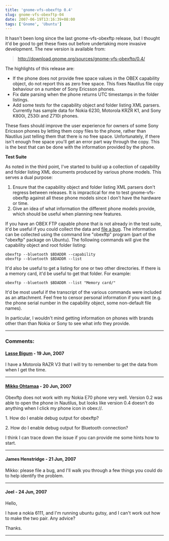 ```yaml
---
title: 'gnome-vfs-obexftp 0.4'
slug: gnome-vfs-obexftp-04
date: 2007-06-19T13:16:39+08:00
tags: ['Gnome', 'Ubuntu']
---
```


It hasn\'t been long since the last gnome-vfs-obexftp release, but I
thought it\'d be good to get these fixes out before undertaking more
invasive development. The new version is available from:

> <http://download.gnome.org/sources/gnome-vfs-obexftp/0.4/>

The highlights of this release are:

-   If the phone does not provide free space values in the OBEX
    capability object, do not report this as zero free space. This fixes
    Nautilus file copy behaviour on a number of Sony Ericsson phones.
-   Fix date parsing when the phone returns UTC timestamps in the folder
    listings.
-   Add some tests for the capability object and folder listing XML
    parsers. Currently has sample data for Nokia 6230, Motorola KRZR K1,
    and Sony K800i, Z530i and Z710i phones.

These fixes should improve the user experience for owners of some Sony
Ericsson phones by letting them copy files to the phone, rather than
Nautilus just telling them that there is no free space. Unfortunately,
if there isn\'t enough free space you\'ll get an error part way through
the copy. This is the best that can be done with the information
provided by the phone.

**Test Suite**

As noted in the third point, I\'ve started to build up a collection of
capability and folder listing XML documents produced by various phone
models. This serves a dual purpose:

1.  Ensure that the capability object and folder listing XML parsers
    don\'t regress between releases. It is impractical for me to test
    gnome-vfs-obexftp against all these phone models since I don\'t have
    the hardware or time.
2.  Give an idea of what information the different phone models provide,
    which should be useful when planning new features.

If you have an OBEX FTP capable phone that is not already in the test
suite, it\'d be useful if you could collect the data and [file a
bug](https://bugs.launchpad.net/gnome-vfs-obexftp/+filebug). The
information can be collected using the command line \"obexftp\" program
(part of the \"obexftp\" package on Ubuntu). The following commands will
give the capability object and root folder listing:

    obexftp --bluetooth $BDADDR --capability
    obexftp --bluetooth $BDADDR --list

It\'d also be useful to get a listing for one or two other directories.
If there is a memory card, it\'d be useful to get that folder. For
example:

    obexftp --bluetooth $BDADDR --list "Memory card/"

It\'d be most useful if the transcript of the various commands were
included as an attachment. Feel free to censor personal information if
you want (e.g. the phone serial number in the capability object, some
non-default file names).

In particular, I wouldn\'t mind getting information on phones with
brands other than than Nokia or Sony to see what info they provide.

---
### Comments:
#### [Lasse Bigum](http://www.zenith.dk) - <time datetime="2007-06-19 16:13:36">19 Jun, 2007</time>

I have a Motorola RAZR V3 that I will try to remember to get the data
from when I get the time.

---
#### [Mikko Ohtamaa](http://www.redinnovation.com) - <time datetime="2007-06-20 23:26:17">20 Jun, 2007</time>

Obexftp does not work with my Nokia E70 phone very well. Version 0.2 was
able to open the phone in Nautilus, but looks like version 0.4 doesn\'t
do anything when I click my phone icon in obex://.

1\. How do I enable debug output for obexftp?

2\. How do I enable debug output for Bluetooth connection?

I think I can trace down the issue if you can provide me some hints how
to start.

---
#### James Henstridge - <time datetime="2007-06-21 09:26:45">21 Jun, 2007</time>

Mikko: please file a bug, and I\'ll walk you through a few things you
could do to help identify the problem.

---
#### Joel - <time datetime="2007-06-24 20:09:21">24 Jun, 2007</time>

Hello,

I have a nokia 6111, and I\'m running ubuntu gutsy, and I can\'t work
out how to make the two pair. Any advice?

Thanks.

---
